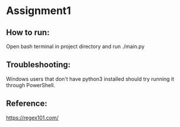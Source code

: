# Assignment1

## How to run: 
Open bash terminal in project directory and run ./main.py 

## Troubleshooting: 
Windows users that don't have python3 installed should try running it through PowerShell.

## Reference: 
https://regex101.com/

